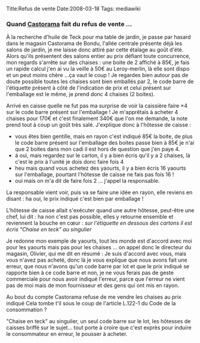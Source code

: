 Title:Refus de vente
Date:2008-03-18
Tags:  mediawiki

### Quand [Castorama](http://www.castorama.fr) fait du refus de vente ...

À la recherche d'huile de Teck pour ma table de jardin, je passe par
hasard dans le magasin Castorama de Bondu, l'allée centrale présente
déjà les salons de jardin, je me laisse donc attiré par cette étalage au
goût d'été. Alors qu'ils présentent des salons entier au prix défiant
toute concurrence, mon regards s'arrête sur des chaises : une boite de 2
affiché à 85€, je fais un rapide calcul j'en ai vu la veille à 50€ au
Leroy-merlin, là elle sont dispo et un peut moins chère ...ça vaut le
coup ! Je regardes bien autour pas de doute possible toutes les chaises
sont bien emballés par 2, le code barre de l'étiquette présent à côté de
l'indication de prix et celui présent sur l'emballage est le même, je
prend donc 4 chaises (2 boites).

Arrivé en caisse quelle ne fut pas ma surprise de voir la caissière
faire ×4 sur le code barre présent sur l'emballage ! Je m'apprêtais à
acheter 4 chaises pour 170€ et c'est finalement 340€ que l'on me
demande, la note prend tout à coup un goût très salé. J'explique donc à
l'hôtesse de caisse :

-   vous êtes bien gentille, mais en rayon c'est indiqué 85€ la boite,
    de plus le code barre présent sur l'emballage des boites passe bien
    à 85€ je n'ai que 2 boites dans mon cadi il est hors de question que
    j'en paye 4.
-   à oui, mais regardez sur le carton, il y a bien écris qu'il y a 2
    chaises, là c'est le prix à l'unité je dois donc faire fois 4
-   heu mais quand vous achetez des yaourts, il y a bien écris 16
    yaourts sur l'emballage, pourtant l'hôtesse de caisse ne fais pas
    fois 16 !
-   oui mais on m'a dit de faire fois 2 ... j'appel la responsable.

La responsable vient voir, puis va se faire une idée en rayon, elle
reviens en disant : ha oui, le prix indiqué c'est bien par emballage !

L'hôtesse de caisse allait s'exécuter quand une autre hôtesse, peut-être
une chef, lui dit : ha non c'est pas possible, elles y retourne ensemble
et reviennent la bouche en cœur : *sur l'étiquette en dessous des
cartons il est écris "Chaise en teck" au singulier*

Je redonne mon exemple de yaourts, tout les monde est d'accord avec moi
pour les yaourts mais pas pour les chaises ... on appel donc le
directeur du magasin, Olivier, qui me dit en résumé : Je suis d'accord
avec vous, mais vous n'avez pas acheté, donc là je vous explique que
nous avons fait une erreur, que nous n'avons qu'un code barre par lot et
que le prix indiqué se rapporte bien à ce code barre et non, je ne vous
ferais pas de geste commerciale pour nous avoir indiqué l'erreur, parce
que l'erreur ne vient pas de moi mais de mon fournisseur et des gens qui
ont mis en rayon.

Au bout du compte Castorama refuse de me vendre les chaises au prix
indiqué Cela tombe t'il sous le coup de l'article L.122-1 du Code de la
consommation ?

"Chaise en teck" au singulier, un seul code barre sur le lot, les
hôtesses de caisses briffé sur le sujet... tout porte à croire que c'est
exprès pour induire le consommateur en erreur, le pousser à acheter.

